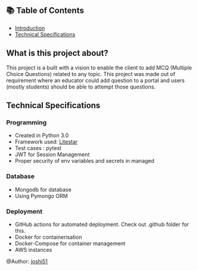 ## 📚 Table of Contents

- [Introduction](#What-is-this-project-about)
- [Technical Specifications](#technical-Specifications)

## What is this project about?

This project is a built with a vision to enable the client to add MCQ (Multiple Choice Questions) related to any topic.
This project was made out of requirement where an educator could add question to a portal and users (mostly students)
should be able to attempt those questions.

## Technical Specifications

### Programming

- Created in Python 3.0
- Framework used: [Litestar](https://docs.litestar.dev/2/usage/index.html)
- Test cases : pytest
- JWT for Session Management
- Proper security of env variables and secrets in managed

### Database

- Mongodb for database
- Using Pymongo ORM

### Deployment

- GitHub actions for automated deployment. Check out .github folder for this.
- Docker for containerisation
- Docker-Compose for container management
- AWS instances

@Author: [joshi51](https://github.com/joshi51)



